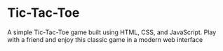 # Tic-Tac-Toe
A simple Tic-Tac-Toe game built using HTML, CSS, and JavaScript. Play with a friend and enjoy this classic game in a modern web interface
